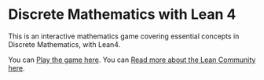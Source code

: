 # Discrete Mathematics with Lean 4

This is an interactive mathematics game covering essential concepts in Discrete Mathematics, with Lean4.

You can [Play the game here](https://adam.math.hhu.de/#/g/shreyvivek/gamemaker). 
You can [Read more about the Lean Community here](https://leanprover-community.github.io/).



